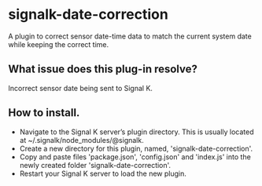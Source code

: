 # signalk-date-correction
A plugin to correct sensor date-time data to match the current system date while keeping the correct time.

## What issue does this plug-in resolve?
Incorrect sensor date being sent to Signal K. 

## How to install.
- Navigate to the Signal K server’s plugin directory. This is usually located at ~/.signalk/node_modules/@signalk.
- Create a new directory for this plugin, named, 'signalk-date-correction'.
- Copy and paste files 'package.json', 'config.json' and 'index.js' into the newly created folder 'signalk-date-correction'.
- Restart your Signal K server to load the new plugin.